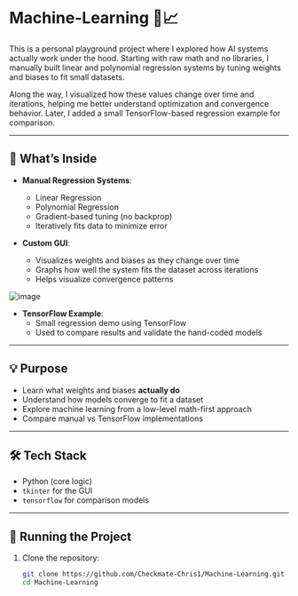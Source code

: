 # Machine-Learning 🧠📈

This is a personal playground project where I explored how AI systems actually work under the hood. Starting with raw math and no libraries, I manually built linear and polynomial regression systems by tuning weights and biases to fit small datasets.

Along the way, I visualized how these values change over time and iterations, helping me better understand optimization and convergence behavior. Later, I added a small TensorFlow-based regression example for comparison.

---

## 🧪 What’s Inside

- **Manual Regression Systems**:
  - Linear Regression
  - Polynomial Regression
  - Gradient-based tuning (no backprop)
  - Iteratively fits data to minimize error

- **Custom GUI**:
  - Visualizes weights and biases as they change over time
  - Graphs how well the system fits the dataset across iterations
  - Helps visualize convergence patterns

![image](https://github.com/user-attachments/assets/e0e43e43-30e1-44ad-91cd-7d3952d3c217)


- **TensorFlow Example**:
  - Small regression demo using TensorFlow
  - Used to compare results and validate the hand-coded models

---

## 💡 Purpose

- Learn what weights and biases **actually do**
- Understand how models converge to fit a dataset
- Explore machine learning from a low-level math-first approach
- Compare manual vs TensorFlow implementations

---

## 🛠️ Tech Stack

- Python (core logic)
- `tkinter` for the GUI
- `tensorflow` for comparison models

---

## 🚀 Running the Project

1. Clone the repository:
   ```bash
   git clone https://github.com/Checkmate-Chris1/Machine-Learning.git
   cd Machine-Learning
